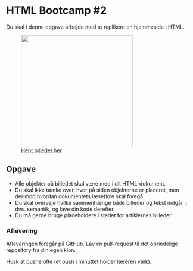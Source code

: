 # HTML Bootcamp #2
Du skal i denne opgave arbejde med at replikere en hjemmeside i HTML.

<figure>
<img src="./assets/sandmen.png" width="300">
<figcaption><a href="./assets/sandmen.png">Hent billedet her</a></figcaption>
</figure>

## Opgave
* Alle objekter på billedet skal være med i dit HTML-dokument.
* Du skal ikke tænke over, hvor på siden objekterne er placeret, men derimod hvordan dokumentets læseflow skal foregå.
* Du skal overveje hvilke sammenhænge både billeder og tekst indgår i, dvs. semantik, og lave din kode derefter.
* Du må gerne bruge placeholdere i stedet for artiklernes billeder.

### Aflevering
Afleveringen foregår på GitHub. Lav en pull-request til det oprindelige repository fra din egen klon.

Husk at pushe ofte (et push i minuttet holder læreren væk).
